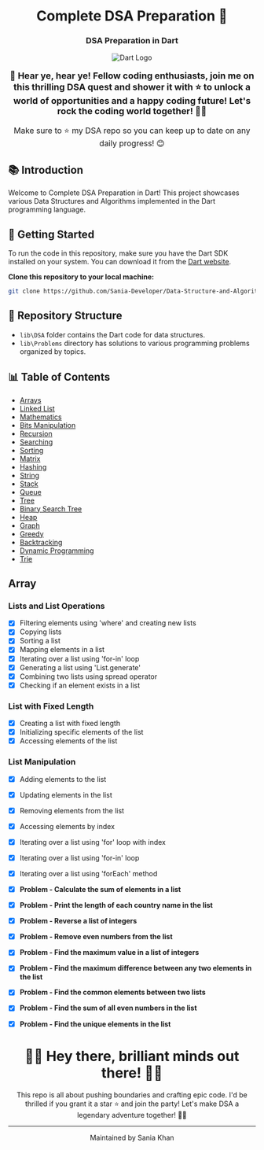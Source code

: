 <div align="center">
  <h1>Complete DSA Preparation 🚀</h1>
  <h3>DSA Preparation in Dart</h3>
  
  ![Dart Logo](https://www.dartlang.org/assets/shared/dart/icon/64.png)
  
  <p style="font-size: 18px; font-weight: bold;">📢 Hear ye, hear ye! Fellow coding enthusiasts, join me on this thrilling DSA quest and shower it with ⭐️ to unlock a world of opportunities and a happy coding future! Let's rock the coding world together! 🚀😄</p>
  
  <p style="font-size: 16px;">Make sure to ⭐️ my DSA repo so you can keep up to date on any daily progress! 😊</p>
</div>



## 📚 Introduction

Welcome to Complete DSA Preparation in Dart! This project showcases various Data Structures and Algorithms implemented in the Dart programming language.

## 🚀 Getting Started

To run the code in this repository, make sure you have the Dart SDK installed on your system. You can download it from the [Dart website](https://dart.dev/get-dart).

**Clone this repository to your local machine:**

```bash
git clone https://github.com/Sania-Developer/Data-Structure-and-Algorithm-Dart.git
```

## 📂 Repository Structure

- `lib\DSA` folder contains the Dart code for data structures.
- `lib\Problems` directory has solutions to various programming problems organized by topics.

## 📊 Table of Contents

- [Arrays](#arrays)
- [Linked List](#linked-list)
- [Mathematics](#mathematics)
- [Bits Manipulation](#bits-manipulation)
- [Recursion](#recursion)
- [Searching](#searching)
- [Sorting](#sorting)
- [Matrix](#matrix)
- [Hashing](#hashing)
- [String](#string)
- [Stack](#stack)
- [Queue](#queue)
- [Tree](#tree)
- [Binary Search Tree](#binary-search-tree)
- [Heap](#heap)
- [Graph](#graph)
- [Greedy](#greedy)
- [Backtracking](#backtracking)
- [Dynamic Programming](#dynamic-programming)
- [Trie](#trie)

## Array

### Lists and List Operations
- [x] Filtering elements using 'where' and creating new lists
- [x] Copying lists
- [x] Sorting a list
- [x] Mapping elements in a list
- [x] Iterating over a list using 'for-in' loop
- [x] Generating a list using 'List.generate'
- [x] Combining two lists using spread operator
- [x] Checking if an element exists in a list

### List with Fixed Length
- [x] Creating a list with fixed length
- [x] Initializing specific elements of the list
- [x] Accessing elements of the list

### List Manipulation
- [x] Adding elements to the list
- [x] Updating elements in the list
- [x] Removing elements from the list
- [x] Accessing elements by index
- [x] Iterating over a list using 'for' loop with index
- [x] Iterating over a list using 'for-in' loop
- [x] Iterating over a list using 'forEach' method

- [x] **Problem - Calculate the sum of elements in a list**
- [x] **Problem - Print the length of each country name in the list**
- [x] **Problem - Reverse a list of integers**
- [x] **Problem - Remove even numbers from the list**
- [x] **Problem - Find the maximum value in a list of integers**
- [x] **Problem - Find the maximum difference between any two elements in the list**
- [x] **Problem - Find the common elements between two lists**
- [x] **Problem - Find the sum of all even numbers in the list**
- [x] **Problem - Find the unique elements in the list**


 <div align="center">

# 🌟🚀 **Hey there, brilliant minds out there!** 🚀🌟

This repo is all about pushing boundaries and crafting epic code. I'd be thrilled if you grant it a star ⭐️ and join the party! Let's make DSA a legendary adventure together! 💪😄

</div>


---

<div align="center">
  <p>Maintained by Sania Khan</p>
</div>

